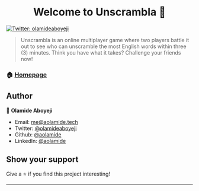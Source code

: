 <h1 align="center">Welcome to Unscrambla 👋</h1>
<p>
  <a href="https://twitter.com/olamideaboyeji" target="_blank">
    <img alt="Twitter: olamideaboyeji" src="https://img.shields.io/twitter/follow/olamideaboyeji.svg?style=social" />
  </a>
</p>

> Unscrambla is an online multiplayer game where two players battle it out to see who can unscramble the most English words within three (3) minutes. Think you have what it takes? Challenge your friends now!

### 🏠 [Homepage](https://unscrambla.herokuapp.com)

## Author

👤 **Olamide Aboyeji**

* Email: [me@aolamide.tech](mailto:aolamide.tech)
* Twitter: [@olamideaboyeji](https://twitter.com/olamideaboyeji)
* Github: [@aolamide](https://github.com/aolamide)
* LinkedIn: [@aolamide](https://linkedin.com/in/aolamide)

## Show your support

Give a ⭐️ if you find this project interesting!

***